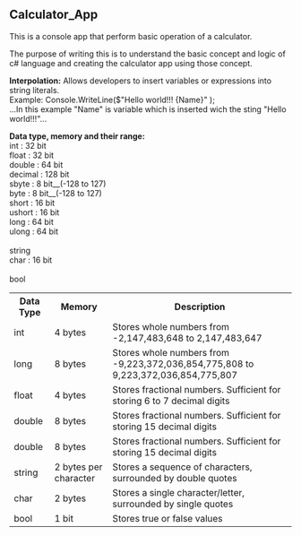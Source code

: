 <h2> Calculator_App </h2>

This is a console app that perform basic operation of a calculator.

The purpose of writing this is to understand the basic concept and logic of c# language and creating the calculator app using those concept.


<b> Interpolation:</b> Allows developers to insert variables or expressions into string literals. <br />
Example: Console.WriteLine($"Hello world!!! {Name}" ); </br>
...In this example "Name" is variable which is inserted wich the sting "Hello world!!!"...

<b>Data type, memory and their range: </b> <br />
	int : 32 bit <br />
	float : 32 bit <br />
	double : 64 bit <br />
	decimal : 128 bit <br />
	sbyte : 8 bit__(-128 to 127) <br />
	byte : 8 bit__(-128 to 127) <br />
	short : 16 bit <br />
	ushort : 16 bit <br />
	long : 64 bit <br />
	ulong : 64 bit <br /><br />
	string <br />
	char : 16 bit <br /><br />
	bool <br />


<table>
	<tr>
		<th>Data Type</th>
		<th>Memory</th>
		<th>Description</th>
	</tr>
	<tr>
		<td>int</td>
		<td>4 bytes</td>
		<td>Stores whole numbers from -2,147,483,648 to 2,147,483,647</td>
	</tr>
	<tr>
		<td>long</td>
		<td>8 bytes</td>
		<td>Stores whole numbers from -9,223,372,036,854,775,808 to 9,223,372,036,854,775,807</td>
	</tr>
	<tr>
		<td>float</td>
		<td>4 bytes</td>
		<td>Stores fractional numbers. Sufficient for storing 6 to 7 decimal digits</td>
	</tr>
	<tr>
		<td>double</td>
		<td>8 bytes</td>
		<td>Stores fractional numbers. Sufficient for storing 15 decimal digits</td>
	</tr>
	<tr>
		<td>double</td>
		<td>8 bytes</td>
		<td>Stores fractional numbers. Sufficient for storing 15 decimal digits</td>
	</tr>
	<tr>
		<td>string</td>
		<td>2 bytes per character</td>
		<td>Stores a sequence of characters, surrounded by double quotes</td>
	</tr>
	<tr>
		<td>char</td>
		<td>2 bytes</td>
		<td>Stores a single character/letter, surrounded by single quotes</td>
	</tr>
	<tr>
		<td>bool</td>
		<td>1 bit</td>
		<td>Stores true or false values</td>
	</tr>
</table>


